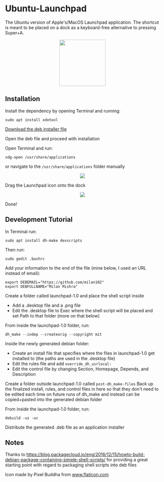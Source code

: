 # Ubuntu-Launchpad
The Ubuntu version of Apple's/MacOS Launchpad application. The shortcut is meant to be placed on a dock as a keyboard-free alternative to pressing Super+A.

<p align="center">
  <img src="https://raw.githubusercontent.com/milan102/Ubuntu-Launchpad/master/launchpad-1.0/launchpad.png" height="150" width="150">
</p>

## Installation
Install the dependency by opening Terminal and running:
```
sudo apt install xdotool
```

[Download the deb installer file](https://github.com/milan102/Ubuntu-Launchpad/raw/master/launchpad-1.0.deb)

Open the deb file and proceed with installation

Open Terminal and run:
```
xdg-open /usr/share/applications
```
or navigate to the ```/usr/share/applications``` folder manually

<p align="center">
  <img src="https://raw.githubusercontent.com/milan102/Ubuntu-Launchpad/master/images/applications-folder.png">
</p>

Drag the Launchpad icon onto the dock

<p align="center">
  <img src="https://raw.githubusercontent.com/milan102/Ubuntu-Launchpad/master/images/dock.png">
</p>

Done!







## Development Tutorial
In Terminal run:
```
sudo apt install dh-make devscripts
```

Then run:
```
sudo gedit .bashrc
```

Add your information to the end of the file (mine below, I used an URL instead of email):
```
export DEBEMAIL="https://github.com/milan102"
export DEBFULLNAME="Milan Mishra"
```

Create a folder called launchpad-1.0 and place the shell script inside
- Add a .desktop file and a .png file
- Edit the .desktop file to Exec where the shell script will be placed and set Path to that folder (more on that below)

From inside the launchpad-1.0 folder, run:
```
dh_make --indep --createorig --copyright mit
```

Inside the newly generated debian folder:
- Create an install file that specifies where the files in launchpad-1.0 get installed to (the paths are used in the .desktop file)
- Edit the rules file and add ```override_dh_usrlocal:```
- Edit the control file by changing Section, Homepage, Depends, and Description

Create a folder outside launchpad-1.0 called ```post-dh_make-files```
Back up the finalized install, rules, and control files in here so that they don't need to be edited each time on future runs of dh_make and instead can be copied+pasted into the generated debian folder

From inside the launchpad-1.0 folder, run:
```
debuild -us -uc
```

Distribute the generated .deb file as an application installer

## Notes
Thanks to https://blog.packagecloud.io/eng/2016/12/15/howto-build-debian-package-containing-simple-shell-scripts/ for providing a great starting point with regard to packaging shell scripts into deb files

Icon made by Pixel Buddha from www.flaticon.com
